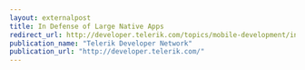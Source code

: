 ```yaml
---
layout: externalpost
title: In Defense of Large Native Apps
redirect_url: http://developer.telerik.com/topics/mobile-development/in-defense-of-large-native-apps/
publication_name: "Telerik Developer Network"
publication_url: "http://developer.telerik.com/"
---
```



